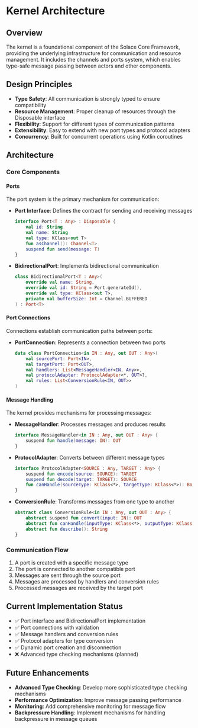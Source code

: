 # Kernel Architecture

## Overview
The kernel is a foundational component of the Solace Core Framework, providing the underlying infrastructure for communication and resource management. It includes the channels and ports system, which enables type-safe message passing between actors and other components.

## Design Principles
- **Type Safety**: All communication is strongly typed to ensure compatibility
- **Resource Management**: Proper cleanup of resources through the Disposable interface
- **Flexibility**: Support for different types of communication patterns
- **Extensibility**: Easy to extend with new port types and protocol adapters
- **Concurrency**: Built for concurrent operations using Kotlin coroutines

## Architecture

### Core Components

#### Ports
The port system is the primary mechanism for communication:

- **Port Interface**: Defines the contract for sending and receiving messages
  ```kotlin
  interface Port<T : Any> : Disposable {
      val id: String
      val name: String
      val type: KClass<out T>
      fun asChannel(): Channel<T>
      suspend fun send(message: T)
  }
  ```

- **BidirectionalPort**: Implements bidirectional communication
  ```kotlin
  class BidirectionalPort<T : Any>(
      override val name: String,
      override val id: String = Port.generateId(),
      override val type: KClass<out T>,
      private val bufferSize: Int = Channel.BUFFERED
  ) : Port<T>
  ```

#### Port Connections
Connections establish communication paths between ports:

- **PortConnection**: Represents a connection between two ports
  ```kotlin
  data class PortConnection<in IN : Any, out OUT : Any>(
      val sourcePort: Port<IN>,
      val targetPort: Port<OUT>,
      val handlers: List<MessageHandler<IN, Any>>,
      val protocolAdapter: ProtocolAdapter<*, OUT>?,
      val rules: List<ConversionRule<IN, OUT>>
  )
  ```

#### Message Handling
The kernel provides mechanisms for processing messages:

- **MessageHandler**: Processes messages and produces results
  ```kotlin
  interface MessageHandler<in IN : Any, out OUT : Any> {
      suspend fun handle(message: IN): OUT
  }
  ```

- **ProtocolAdapter**: Converts between different message types
  ```kotlin
  interface ProtocolAdapter<SOURCE : Any, TARGET : Any> {
      suspend fun encode(source: SOURCE): TARGET
      suspend fun decode(target: TARGET): SOURCE
      fun canHandle(sourceType: KClass<*>, targetType: KClass<*>): Boolean
  }
  ```

- **ConversionRule**: Transforms messages from one type to another
  ```kotlin
  abstract class ConversionRule<in IN : Any, out OUT : Any> {
      abstract suspend fun convert(input: IN): OUT
      abstract fun canHandle(inputType: KClass<*>, outputType: KClass<*>): Boolean
      abstract fun describe(): String
  }
  ```

### Communication Flow
1. A port is created with a specific message type
2. The port is connected to another compatible port
3. Messages are sent through the source port
4. Messages are processed by handlers and conversion rules
5. Processed messages are received by the target port

## Current Implementation Status
- ✅ Port interface and BidirectionalPort implementation
- ✅ Port connections with validation
- ✅ Message handlers and conversion rules
- ✅ Protocol adapters for type conversion
- ✅ Dynamic port creation and disconnection
- ❌ Advanced type checking mechanisms (planned)

## Future Enhancements
- **Advanced Type Checking**: Develop more sophisticated type checking mechanisms
- **Performance Optimization**: Improve message passing performance
- **Monitoring**: Add comprehensive monitoring for message flow
- **Backpressure Handling**: Implement mechanisms for handling backpressure in message queues

